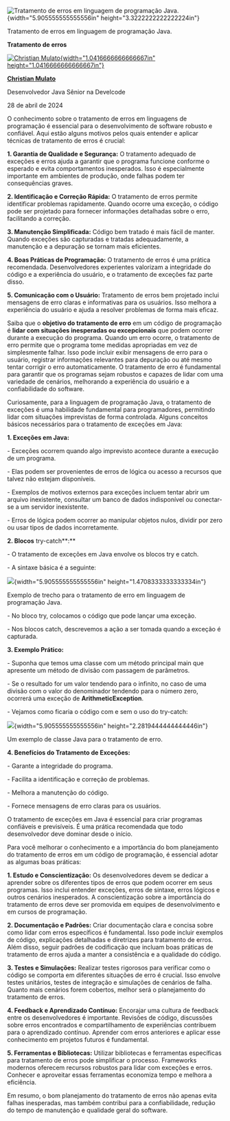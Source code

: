 ![Tratamento de erros em linguagem de programação Java.](temp_media/media/image1.png){width="5.905555555555556in" height="3.3222222222222224in"}

Tratamento de erros em linguagem de programação Java.

**Tratamento de erros**

[![Christian Mulato](temp_media/media/image2.jpeg){width="1.0416666666666667in" height="1.0416666666666667in"}](https://www.linkedin.com/in/chmulato/)

[**Christian Mulato**](https://www.linkedin.com/in/chmulato/)

Desenvolvedor Java Sênior na Develcode

28 de abril de 2024

O conhecimento sobre o tratamento de erros em linguagens de programação é essencial para o desenvolvimento de software robusto e confiável. Aqui estão alguns motivos pelos quais entender e aplicar técnicas de tratamento de erros é crucial:

**1. Garantia de Qualidade e Segurança:** O tratamento adequado de exceções e erros ajuda a garantir que o programa funcione conforme o esperado e evita comportamentos inesperados. Isso é especialmente importante em ambientes de produção, onde falhas podem ter consequências graves.

**2. Identificação e Correção Rápida:** O tratamento de erros permite identificar problemas rapidamente. Quando ocorre uma exceção, o código pode ser projetado para fornecer informações detalhadas sobre o erro, facilitando a correção.

**3. Manutenção Simplificada:** Código bem tratado é mais fácil de manter. Quando exceções são capturadas e tratadas adequadamente, a manutenção e a depuração se tornam mais eficientes.

**4. Boas Práticas de Programação:** O tratamento de erros é uma prática recomendada. Desenvolvedores experientes valorizam a integridade do código e a experiência do usuário, e o tratamento de exceções faz parte disso.

**5. Comunicação com o Usuário:** Tratamento de erros bem projetado inclui mensagens de erro claras e informativas para os usuários. Isso melhora a experiência do usuário e ajuda a resolver problemas de forma mais eficaz.

Saiba que o **objetivo do tratamento de erro** em um código de programação é **lidar com situações inesperadas ou excepcionais** que podem ocorrer durante a execução do programa. Quando um erro ocorre, o tratamento de erro permite que o programa tome medidas apropriadas em vez de simplesmente falhar. Isso pode incluir exibir mensagens de erro para o usuário, registrar informações relevantes para depuração ou até mesmo tentar corrigir o erro automaticamente. O tratamento de erro é fundamental para garantir que os programas sejam robustos e capazes de lidar com uma variedade de cenários, melhorando a experiência do usuário e a confiabilidade do software.

Curiosamente, para a linguagem de programação Java, o tratamento de exceções é uma habilidade fundamental para programadores, permitindo lidar com situações imprevistas de forma controlada. Alguns conceitos básicos necessários para o tratamento de exceções em Java:

**1. Exceções em Java:**

\- Exceções ocorrem quando algo imprevisto acontece durante a execução de um programa.

\- Elas podem ser provenientes de erros de lógica ou acesso a recursos que talvez não estejam disponíveis.

\- Exemplos de motivos externos para exceções incluem tentar abrir um arquivo inexistente, consultar um banco de dados indisponível ou conectar-se a um servidor inexistente.

\- Erros de lógica podem ocorrer ao manipular objetos nulos, dividir por zero ou usar tipos de dados incorretamente.

**2. Blocos** try-catch**:**

\- O tratamento de exceções em Java envolve os blocos try e catch.

\- A sintaxe básica é a seguinte:

![](temp_media/media/image3.png){width="5.905555555555556in" height="1.4708333333333334in"}

Exemplo de trecho para o tratamento de erro em linguagem de programação Java.

\- No bloco try, colocamos o código que pode lançar uma exceção.

\- Nos blocos catch, descrevemos a ação a ser tomada quando a exceção é capturada.

**3. Exemplo Prático:**

\- Suponha que temos uma classe com um método principal main que apresente um método de divisão com passagem de parâmetros.

\- Se o resultado for um valor tendendo para o infinito, no caso de uma divisão com o valor do denominador tendendo para o número zero, ocorrerá uma exceção de **ArithmeticException**.

\- Vejamos como ficaria o código com e sem o uso do try-catch:

![](temp_media/media/image4.png){width="5.905555555555556in" height="2.2819444444444446in"}

Um exemplo de classe Java para o tratamento de erro.

**4. Benefícios do Tratamento de Exceções:**

\- Garante a integridade do programa.

\- Facilita a identificação e correção de problemas.

\- Melhora a manutenção do código.

\- Fornece mensagens de erro claras para os usuários.

O tratamento de exceções em Java é essencial para criar programas confiáveis e previsíveis. É uma prática recomendada que todo desenvolvedor deve dominar desde o início.

Para você melhorar o conhecimento e a importância do bom planejamento do tratamento de erros em um código de programação, é essencial adotar as algumas boas práticas:

**1. Estudo e Conscientização:** Os desenvolvedores devem se dedicar a aprender sobre os diferentes tipos de erros que podem ocorrer em seus programas. Isso inclui entender exceções, erros de sintaxe, erros lógicos e outros cenários inesperados. A conscientização sobre a importância do tratamento de erros deve ser promovida em equipes de desenvolvimento e em cursos de programação.

**2. Documentação e Padrões:** Criar documentação clara e concisa sobre como lidar com erros específicos é fundamental. Isso pode incluir exemplos de código, explicações detalhadas e diretrizes para tratamento de erros. Além disso, seguir padrões de codificação que incluam boas práticas de tratamento de erros ajuda a manter a consistência e a qualidade do código.

**3. Testes e Simulações:** Realizar testes rigorosos para verificar como o código se comporta em diferentes situações de erro é crucial. Isso envolve testes unitários, testes de integração e simulações de cenários de falha. Quanto mais cenários forem cobertos, melhor será o planejamento do tratamento de erros.

**4. Feedback e Aprendizado Contínuo:** Encorajar uma cultura de feedback entre os desenvolvedores é importante. Revisões de código, discussões sobre erros encontrados e compartilhamento de experiências contribuem para o aprendizado contínuo. Aprender com erros anteriores e aplicar esse conhecimento em projetos futuros é fundamental.

**5. Ferramentas e Bibliotecas:** Utilizar bibliotecas e ferramentas específicas para tratamento de erros pode simplificar o processo. Frameworks modernos oferecem recursos robustos para lidar com exceções e erros. Conhecer e aproveitar essas ferramentas economiza tempo e melhora a eficiência.

Em resumo, o bom planejamento do tratamento de erros não apenas evita falhas inesperadas, mas também contribui para a confiabilidade, redução do tempo de manutenção e qualidade geral do software.
